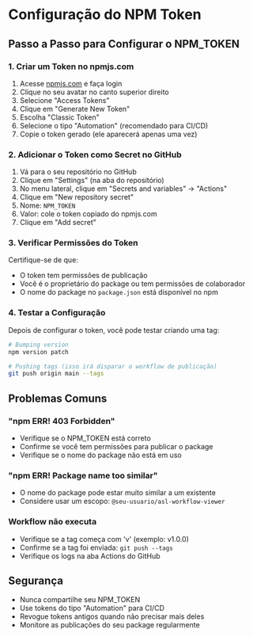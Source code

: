 # Configuração do NPM Token

## Passo a Passo para Configurar o NPM_TOKEN

### 1. Criar um Token no npmjs.com

1. Acesse [npmjs.com](https://www.npmjs.com) e faça login
2. Clique no seu avatar no canto superior direito
3. Selecione "Access Tokens"
4. Clique em "Generate New Token"
5. Escolha "Classic Token"
6. Selecione o tipo "Automation" (recomendado para CI/CD)
7. Copie o token gerado (ele aparecerá apenas uma vez)

### 2. Adicionar o Token como Secret no GitHub

1. Vá para o seu repositório no GitHub
2. Clique em "Settings" (na aba do repositório)
3. No menu lateral, clique em "Secrets and variables" → "Actions"
4. Clique em "New repository secret"
5. Nome: `NPM_TOKEN`
6. Valor: cole o token copiado do npmjs.com
7. Clique em "Add secret"

### 3. Verificar Permissões do Token

Certifique-se de que:

- O token tem permissões de publicação
- Você é o proprietário do package ou tem permissões de colaborador
- O nome do package no `package.json` está disponível no npm

### 4. Testar a Configuração

Depois de configurar o token, você pode testar criando uma tag:

```bash
# Bumping version
npm version patch

# Pushing tags (isso irá disparar o workflow de publicação)
git push origin main --tags
```

## Problemas Comuns

### "npm ERR! 403 Forbidden"

- Verifique se o NPM_TOKEN está correto
- Confirme se você tem permissões para publicar o package
- Verifique se o nome do package não está em uso

### "npm ERR! Package name too similar"

- O nome do package pode estar muito similar a um existente
- Considere usar um escopo: `@seu-usuario/asl-workflow-viewer`

### Workflow não executa

- Verifique se a tag começa com 'v' (exemplo: v1.0.0)
- Confirme se a tag foi enviada: `git push --tags`
- Verifique os logs na aba Actions do GitHub

## Segurança

- Nunca compartilhe seu NPM_TOKEN
- Use tokens do tipo "Automation" para CI/CD
- Revogue tokens antigos quando não precisar mais deles
- Monitore as publicações do seu package regularmente
